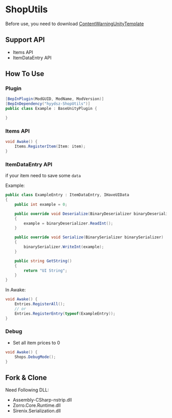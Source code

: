 # ShopUtils

Before use, you need to download [ContentWarningUnityTemplate](https://github.com/hyydsz/ContentWarningUnityTemplate)

## Support API
- Items API
- ItemDataEntry API

## How To Use
### Plugin
```csharp
[BepInPlugin(ModGUID, ModName, ModVersion)]
[BepInDependency("hyydsz-ShopUtils")]
public class Example : BaseUnityPlugin {

}
```

### Items API
```csharp
void Awake() {
    Items.RegisterItem(Item: item);
}
```

### ItemDataEntry API
if your item need to save some `data`

Example:
```csharp
public class ExampleEntry : ItemDataEntry, IHaveUIData
{
    public int example = 0;

    public override void Deserialize(BinaryDeserializer binaryDeserializer)
    {
        example = binaryDeserializer.ReadInt();
    }

    public override void Serialize(BinarySerializer binarySerializer)
    {
        binarySerializer.WriteInt(example);
    }

    public string GetString()
    {
        return "UI String";
    }
}
```

In Awake:
```csharp
void Awake() {
    Entries.RegisterAll();
    // or
    Entries.RegisterEntry(typeof(ExampleEntry));
}
```

### Debug
- Set all item prices to 0
```csharp
void Awake() {
    Shops.DebugMode();
}
```

## Fork & Clone
Need Following DLL:
- Assembly-CSharp-nstrip.dll
- Zorro.Core.Runtime.dll
- Sirenix.Serialization.dll